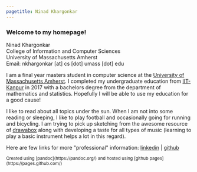 ```yaml
---
pagetitle: Ninad Khargonkar
---
```


### Welcome to my homepage!

Ninad Khargonkar    
College of Information and Computer Sciences    
University of Massachusetts Amherst     
Email: nkhargonkar [at] cs [dot] umass [dot] edu    

I am a final year masters student in computer science at the 
[University of Massachusetts Amherst](https://www.umass.edu/). I completed my undergraduate education from [IIT-Kanpur](https://www.iitk.ac.in/) in 2017  with
a bachelors degree from the department of mathematics and statistics. Hopefully 
I will be able to use my education for a good cause! 

I like to read about all topics under the sun. When I am not into some reading or sleeping, I like to play football and occasionally going for running and 
bicycling. I am trying to pick up sketching from the awesome resource of 
[drawabox](https://drawabox.com/) along with developing a taste for all types
of music (learning to play a basic instrument helps a lot in this regard). 

Here are few links for more "professional" information:
[linkedin](https://www.linkedin.com/in/ninadkhargonkar/) |
[github](https://github.com/ninception)

<small>
Created using [pandoc](https://pandoc.org/) and hosted
using [github pages](https://pages.github.com/)
</small>
